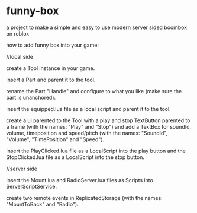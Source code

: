 # funny-box
a project to make a simple and easy to use modern server sided boombox on roblox

how to add funny box into your game:


//local side

create a Tool instance in your game.

insert a Part and parent it to the tool.

rename the Part "Handle" and configure to what you like (make sure the part is unanchored).

insert the equipped.lua file as a local script and parent it to the tool.

create a ui parented to the Tool with a play and stop TextButton parented to a frame (with the names: "Play" and "Stop") and add a TextBox for soundId, volume, timeposition and speed/pitch (with the names: "SoundId", "Volume", "TimePosition" and "Speed").

insert the PlayClicked.lua file as a LocalScript into the play button and the StopClicked.lua file as a LocalScript into the stop button.


//server side

insert the Mount.lua and RadioServer.lua files as Scripts into ServerScriptService.

create two remote events in ReplicatedStorage (with the names: "MountToBack" and "Radio").
